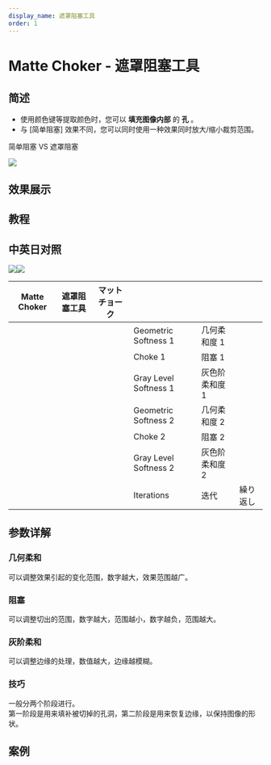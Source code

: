 ```yaml
---
display_name: 遮罩阻塞工具
order: 1
---
```


# Matte Choker - 遮罩阻塞工具

## 简述

- 使用颜色键等提取颜色时，您可以 **填充图像内部** 的 **孔** 。
- 与 [简单阻塞] 效果不同，您可以同时使用一种效果同时放大/缩小裁剪范围。

简单阻塞 VS 遮罩阻塞

![](https://cdn.yuelili.com/20211225221709.png)

## 效果展示

## 教程

## 中英日对照

![](https://mir.yuelili.com/user/AE/effects/AE-Effects-Matte-Matte_Choker.png)![](https://mir.yuelili.com/user/AE/effects/AE-Effects-Matte-Matte_Choker_cn.png)

| Matte Choker | 遮罩阻塞工具 | マットチョーク |                       |                |          |
| ------------ | ------------ | -------------- | --------------------- | -------------- | -------- |
|              |              |                | Geometric Softness 1  | 几何柔和度 1   |          |
|              |              |                | Choke 1               | 阻塞 1         |          |
|              |              |                | Gray Level Softness 1 | 灰色阶柔和度 1 |          |
|              |              |                | Geometric Softness 2  | 几何柔和度 2   |          |
|              |              |                | Choke 2               | 阻塞 2         |          |
|              |              |                | Gray Level Softness 2 | 灰色阶柔和度 2 |          |
|              |              |                | Iterations            | 迭代           | 繰り返し |

## 参数详解

### 几何柔和

可以调整效果引起的变化范围，数字越大，效果范围越广。

### 阻塞

可以调整切出的范围，数字越大，范围越小，数字越负，范围越大。

### 灰阶柔和

可以调整边缘的处理，数值越大，边缘越模糊。

### 技巧

一般分两个阶段进行。  
第一阶段是用来填补被切掉的孔洞，第二阶段是用来恢复边缘，以保持图像的形状。

## 案例
